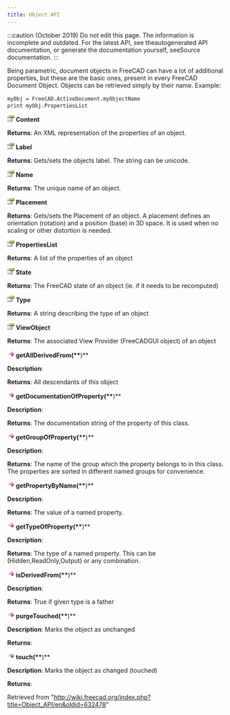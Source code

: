 ```yaml
---
title: Object API
---
```


:::caution
(October 2019) Do not edit this page. The information is incomplete and outdated. For the latest API, see theautogenerated API documentation, or generate the documentation yourself, seeSource documentation.
:::

Being parametric, document objects in FreeCAD can have a lot of additional properties, but these are the basic ones, present in every FreeCAD Document Object. Objects can be retrieved simply by their name. Example:

```
myObj = FreeCAD.ActiveDocument.myObjectName
print myObj.PropertiesList

```

![](/src/assets/images/Property.png) **Content**

**Returns**: An XML representation of the properties of an object.

![](/src/assets/images/Property.png) **Label**

**Returns**: Gets/sets the objects label. The string can be unicode.

![](/src/assets/images/Property.png) **Name**

**Returns**: The unique name of an object.

![](/src/assets/images/Property.png) **Placement**

**Returns**: Gets/sets the Placement of an object. A placement defines an orientation (rotation) and a position (base) in 3D space. It is used when no scaling or other distortion is needed.

![](/src/assets/images/Property.png) **PropertiesList**

**Returns**: A list of the properties of an object

![](/src/assets/images/Property.png) **State**

**Returns**: The FreeCAD state of an object (ie. if it needs to be recomputed)

![](/src/assets/images/Property.png) **Type**

**Returns**: A string describing the type of an object

![](/src/assets/images/Property.png) **ViewObject**

**Returns**: The associated View Provider (FreeCADGUI object) of an object

![](/src/assets/images/Method.png) **getAllDerivedFrom(\*\***)\*\*

**Description**:

**Returns**: All descendants of this object

![](/src/assets/images/Method.png) **getDocumentationOfProperty(\*\***)\*\*

**Description**:

**Returns**: The documentation string of the property of this class.

![](/src/assets/images/Method.png) **getGroupOfProperty(\*\***)\*\*

**Description**:

**Returns**: The name of the group which the property belongs to in this class. The properties are sorted in different named groups for convenience.

![](/src/assets/images/Method.png) **getPropertyByName(\*\***)\*\*

**Description**:

**Returns**: The value of a named property.

![](/src/assets/images/Method.png) **getTypeOfProperty(\*\***)\*\*

**Description**:

**Returns**: The type of a named property. This can be (Hidden,ReadOnly,Output) or any combination.

![](/src/assets/images/Method.png) **isDerivedFrom(\*\***)\*\*

**Description**:

**Returns**: True if given type is a father

![](/src/assets/images/Method.png) **purgeTouched(\*\***)\*\*

**Description**: Marks the object as unchanged

**Returns**:

![](/src/assets/images/Method.png) **touch(\*\***)\*\*

**Description**: Marks the object as changed (touched)

**Returns**:

Retrieved from "<http://wiki.freecad.org/index.php?title=Object_API/en&oldid=632478>"

